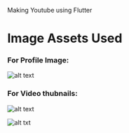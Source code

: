 Making Youtube using Flutter

# Image Assets Used

### For Profile Image:  
![alt text](https://thumbs.dreamstime.com/b/default-avatar-profile-vector-user-profile-default-avatar-profile-vector-user-profile-profile-179376714.jpg)

### For Video thubnails:  
![alt text](https://www.cwservices.co.in/images/White%20Background%20Logo%20PNG.png)
  
![alt txt](https://i.imgur.com/RI5AhjT.jpg)
